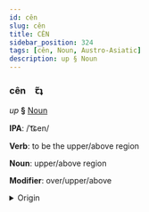 ```yaml
---
id: cên
slug: cên
title: CÊN
sidebar_position: 324
tags: [cên, Noun, Austro-Asiatic]
description: up § Noun
---
```


### cên&emsp;<span kind="abugida">ꞇ̃ʇ</span>

*up* **§** [Noun](../../tags/Noun)

**IPA**: /ˈt͡ɕen/

**Verb**: to be the upper/above region

**Noun**: upper/above region

**Modifier**: over/upper/above

<details>
    <summary>Origin</summary>
    Vietnamese trên [t͡ɕen˧˧]<br/>
    <em>Austro-Asiatic Language Family</em>
</details>